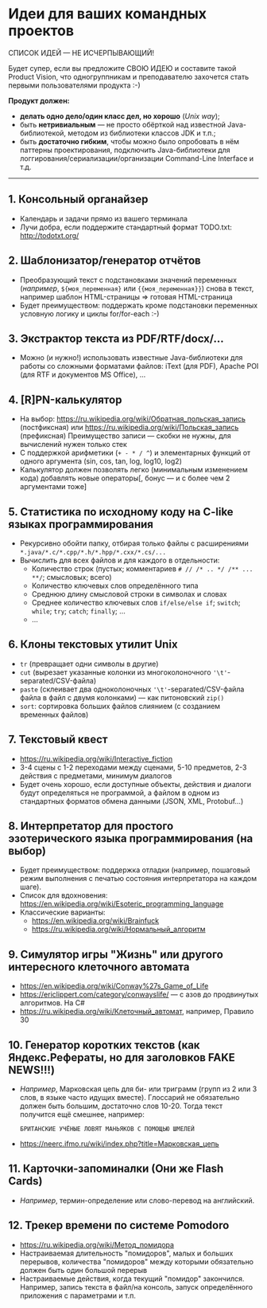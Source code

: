 Идеи для ваших командных проектов
=================================

СПИСОК ИДЕЙ &mdash; НЕ ИСЧЕРПЫВАЮЩИЙ!

Будет супер, если вы предложите СВОЮ ИДЕЮ и составите такой Product Vision, что одногруппникам и преподавателю захочется стать первыми пользователями продукта :-)

**Продукт должен:**
* **делать одно дело/один класс дел, но хорошо** (*Unix way*);
* быть **нетривиальным** &mdash; не просто обёрткой над известной Java-библиотекой, методом из библиотеки классов JDK и т.п.;
* быть **достаточно гибким**, чтобы можно было опробовать в нём паттерны проектирования, подключить Java-библиотеки для логгирования/сериализации/организации Command-Line Interface и т.д.

----

## 1. Консольный органайзер
  - Календарь и задачи прямо из вашего терминала
  - Лучи добра, если поддержите стандартный формат TODO.txt: http://todotxt.org/

## 2. Шаблонизатор/генератор отчётов

  - Преобразующий текст с подстановками значений переменных (*например*, `${моя_переменная}` или `{{моя_переменная}}`) снова в текст,
например шаблон HTML-страницы => готовая HTML-страница
  - Будет преимуществом: поддержать кроме подстановки переменных условную логику и циклы for/for-each :-)

## 3. Экстрактор текста из PDF/RTF/docx/...

  - Можно (и нужно!) использовать известные Java-библиотеки для работы со сложными форматами файлов: iText (для PDF), Apache POI (для RTF и документов MS Office), ...

## 4. [R]PN-калькулятор

  - На выбор: https://ru.wikipedia.org/wiki/Обратная_польская_запись (постфиксная) или https://ru.wikipedia.org/wiki/Польская_запись (префиксная)
    Преимущество записи &mdash; скобки не нужны, для вычислений нужен только стек
  - С поддержкой арифметики (`+ - * / ^`) и элементарных функций от одного аргумента (sin, cos, tan, log, log10, log2)
  - Калькулятор должен позволять легко (минимальным изменением кода) добавлять новые операторы[, бонус &mdash; и с более чем 2 аргументами тоже]

## 5. Статистика по исходному коду на C-like языках программирования

  - Рекурсивно обойти папку, отбирая только файлы с расширениями `*.java/*.c/*.cpp/*.h/*.hpp/*.cxx/*.cs/...`
  - Вычислить для всех файлов и для каждого в отдельности:
    - Количество строк (пустых; комментариев `# // /* .. */ /** ... **/`; смысловых; всего)
    - Количество ключевых слов определённого типа
    - Среднюю длину смысловой строки в символах и словах
    - Среднее количество ключевых слов `if/else/else if`; `switch`; `while`; `try`; `catch`; `finally`; &hellip;
    - &hellip;

## 6. Клоны текстовых утилит Unix

  - `tr` (превращает одни символы в другие)
  - `cut` (вырезает указанные колонки из многоколоночного `'\t'`-separated/CSV-файла)
  - `paste` (склеивает два одноколоночных `'\t'`-separated/CSV-файла файла в файл с двумя колонками) &mdash; как питоновский `zip()`
  - `sort`: сортировка больших файлов слиянием (с созданием временных файлов)

## 7. Текстовый квест

  - https://ru.wikipedia.org/wiki/Interactive_fiction
  - 3-4 сцены с 1-2 переходами между сценами, 5-10 предметов, 2-3 действия с предметами, минимум диалогов
  - Будет очень хорошо, если доступные объекты, действия и диалоги будут определяться не программой, а файлом в одном из стандартных форматов обмена данными (JSON, XML, Protobuf...)

## 8. Интерпретатор для простого эзотерического языка программирования (на выбор)

  - Будет преимуществом: поддержка отладки (например, пошаговый режим выполнения с печатью состояния интерпретатора на каждом шаге).
  - Список для вдохновения: https://en.wikipedia.org/wiki/Esoteric_programming_language
  - Классические варианты:
    - https://en.wikipedia.org/wiki/Brainfuck
    - https://ru.wikipedia.org/wiki/Нормальный_алгоритм

## 9. Симулятор игры "Жизнь" или другого интересного клеточного автомата

  - https://en.wikipedia.org/wiki/Conway%27s_Game_of_Life
  - https://ericlippert.com/category/conwayslife/ &mdash; с азов до продвинутых алгоритмов. На C#
  - https://ru.wikipedia.org/wiki/Клеточный_автомат, например, Правило 30

## 10. Генератор коротких текстов (как Яндекс.Рефераты, но для заголовков FAKE NEWS!!!)

  - *Например*, Марковская цепь для би- или триграмм (групп из 2 или 3 слов, в языке часто идущих вместе).
    Глоссарий не обязательно должен быть большим, достаточно слов 10-20. Тогда текст получится ещё смешнее, например:
    ```
    БРИТАНСКИЕ УЧЁНЫЕ ЛОВЯТ МАНЬЯКОВ С ПОМОЩЬЮ ШМЕЛЕЙ
    ```
  - https://neerc.ifmo.ru/wiki/index.php?title=Марковская_цепь

## 11. Карточки-запоминалки (Они же Flash Cards)

  - *Например*, термин-определение или слово-перевод на английский.

## 12. Трекер времени по системе Pomodoro

  - https://ru.wikipedia.org/wiki/Метод_помидора
  - Настраиваемая длительность "помидоров", малых и больших перерывов, количества "помидоров" между которыми обязательно должен быть один большой перерыв
  - Настраиваемые действия, когда текущий "помидор" закончился. Например, запись текста в файл/на консоль, запуск определённого приложения с параметрами и т.п.
